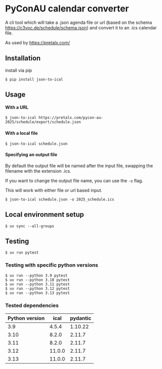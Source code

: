 # PyConAU calendar converter

A cli tool which will take a .json agenda file or url (based on the schema https://c3voc.de/schedule/schema.json) 
and convert it to an .ics calendar file.

As used by https://pretalx.com/

## Installation

install via pip

    $ pip install json-to-ical

## Usage

#### With a URL 

    $ json-to-ical https://pretalx.com/pycon-au-2025/schedule/export/schedule.json

#### With a local file

    $ json-to-ical schedule.json

#### Specifying an output file

By default the output file will be named after the input file, swapping the filename with the extension .ics.

If you want to change the output file name, you can use the `-o` flag.

This will work with either file or url based input.

    $ json-to-ical schedule.json -o 2025_schedule.ics

## Local environment setup

    $ uv sync --all-groups


## Testing 

    $ uv run pytest
   
### Testing with specific python versions

    $ uv run --python 3.9 pytest
    $ uv run --python 3.10 pytest
    $ uv run --python 3.11 pytest
    $ uv run --python 3.12 pytest
    $ uv run --python 3.13 pytest

### Tested dependencies

| Python version | ical   | pydantic |
|----------------|--------|----------|
| 3.9            | 4.5.4  | 1.10.22  |
| 3.10           | 8.2.0  | 2.11.7   |
| 3.11           | 8.2.0  | 2.11.7   |
| 3.12           | 11.0.0 | 2.11.7   |
| 3.13           | 11.0.0 | 2.11.7   |
